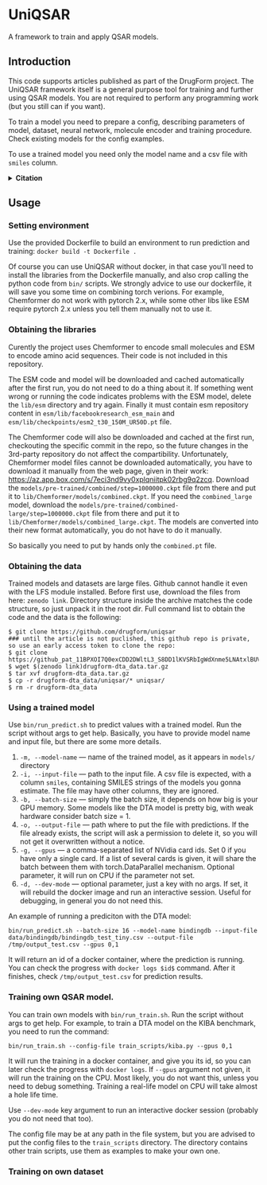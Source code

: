 # UniQSAR
A framework to train and apply QSAR models.
<!--
![Static Badge](https://img.shields.io/badge/DrugForm-UniQSAR-UniQSAR)
![GitHub top language](https://img.shields.io/github/languages/top/drugform/uniqsar)
![GitHub](https://img.shields.io/github/license/drugform/uniqsar)
![GitHub Repo stars](https://img.shields.io/github/stars/drugform/uniqsar)
![GitHub issues](https://img.shields.io/github/issues/drugform/uniqsar)
-->

## Introduction
This code supports articles published as part of the DrugForm project. 
The UniQSAR framework itself is a general purpose tool for training and further using QSAR models. You are not required to perform any programming work (but you still can if you want).

To train a model you need to prepare a config, describing parameters of model, dataset, neural network, molecule encoder and training procedure. Check existing models for the config examples.

To use a trained model you need only the model name and a csv file with `smiles` column.

<details><summary><b>Citation</b></summary>

  For DTA model:
```bibtex
@article{...}
```
  
For UniQSAR framework:
```bibtex
@article{...}
```
</details>

## Usage
### Setting environment
Use the provided Dockerfile to build an environment to run prediction and training: `docker build -t Dockerfile .` 

Of course you can use UniQSAR without docker, in that case you'll need to install the libraries from the Dockerfile manually, and also crop calling the python code from `bin/` scripts. We strongly advice to use our dockerfile, it will save you some time on combining torch verions. For example, Chemformer do not work with pytorch 2.x, while some other libs like ESM require pytorch 2.x unless you tell them manually not to use it.

### Obtaining the libraries
Curently the project uses Chemformer to encode small molecules and ESM to encode amino acid sequences. Their code is not included in this repository.

The ESM code and model will be downloaded and cached automatically after the first run, you do not need to do a thing about it. If something went wrong or running the code indicates problems with the ESM model, delete the `lib/esm` directory and try again. Finally it must contain esm repository content in `esm/lib/facebookresearch_esm_main` and `esm/lib/checkpoints/esm2_t30_150M_UR50D.pt` file. 

The Chemformer code will also be downloaded and cached at the first run, checkouting the specific commit in the repo, so the future changes in the 3rd-party repository do not affect the compartibility. Unfortunately, Chemformer model files cannot be downloaded automatically, you have to download it manually from the web page, given in their work: https://az.app.box.com/s/7eci3nd9vy0xplqniitpk02rbg9q2zcq. Download the `models/pre-trained/combined/step=1000000.ckpt` file from there and put it to `lib/Chemformer/models/combined.ckpt`. If you need the `combined_large` model, download the `models/pre-trained/combined-large/step=1000000.ckpt` file from there and put it to `lib/Chemformer/models/combined_large.ckpt`. The models are converted into their new format automatically, you do not have to do it manually.

So basically you need to put by hands only the `combined.pt` file.

### Obtaining the data
Trained models and datasets are large files. Github cannot handle it even with the LFS module installed. Before first use, download the files from here: `zenodo link`. Directory structure inside the archive matches the code structure, so just unpack it in the root dir. Full command list to obtain the code and the data is the following:

```
$ git clone https://github.com/drugform/uniqsar
### until the article is not puclished, this github repo is private, so use an early access token to clone the repo: 
$ git clone https://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@github.com/drugform/uniqsar
$ wget $(zenodo link)drugform-dta_data.tar.gz
$ tar xvf drugform-dta_data.tar.gz
$ cp -r drugform-dta_data/uniqsar/* uniqsar/
$ rm -r drugform-dta_data
```

### Using a trained model
Use `bin/run_predict.sh` to predict values with a trained model. Run the script without args to get help. Basically, you have to provide model name and input file, but there are some more details.

1. `-m, --model-name` — name of the trained model, as it appears in `models/` directory
2. `-i, --input-file` — path to the input file. A csv file is expected, with a column `smiles`, containing  SMILES strings of the models you gonna estimate. The file may have other columns, they are ignored.
3. `-b, --batch-size` — simply the batch size, it depends on how big is your GPU memory. Some models like the DTA model is pretty big, with weak hardware consider batch size = 1.
4. `-o, --output-file` — path where to put the file with predictions. If the file already exists, the script will ask a permission to delete it, so you will not get it overwritten without a notice.
5. `-g, --gpus` — a comma-separated list of NVidia card ids. Set 0 if you have only a single card. If a list of several cards is given, it will share the batch between them with torch.DataParallel mechanism. Optional parameter, it will run on CPU if the parameter not set.
6. `-d, --dev-mode` — optional parameter, just a key with no args. If set, it will rebuild the docker image and run an interactive session. Useful for debugging, in general you do not need this.

An example of running a prediciton with the DTA model:

`bin/run_predict.sh --batch-size 16 --model-name bindingdb --input-file data/bindingdb/bindingdb_test_tiny.csv --output-file /tmp/output_test.csv --gpus 0,1`

It will return an id of a docker container, where the prediction is running. You can check the progress with `docker logs $id$` command. After it finishes, check `/tmp/output_test.csv` for prediction results.

### Training own QSAR model.
You can train own models with `bin/run_train.sh`. Run the script without args to get help. For example, to train a DTA model on the KIBA benchmark, you need to run the command:

`bin/run_train.sh --config-file train_scripts/kiba.py --gpus 0,1`

It will run the training in a docker container, and give you its id, so you can later check the progress with `docker logs`. If `--gpus` argument not given, it will run the training on the CPU. Most likely, you do not want this, unless you need to debug something. Training a real-life model on CPU will take almost a hole life time.

Use `--dev-mode` key argument to run an interactive docker session (probably you do not need that too).

The config file may be at any path in the file system, but you are advised to put the config files to the `train_scripts` directory. The directory contains other train scripts, use them as examples to make your own one.

### Training on own dataset
